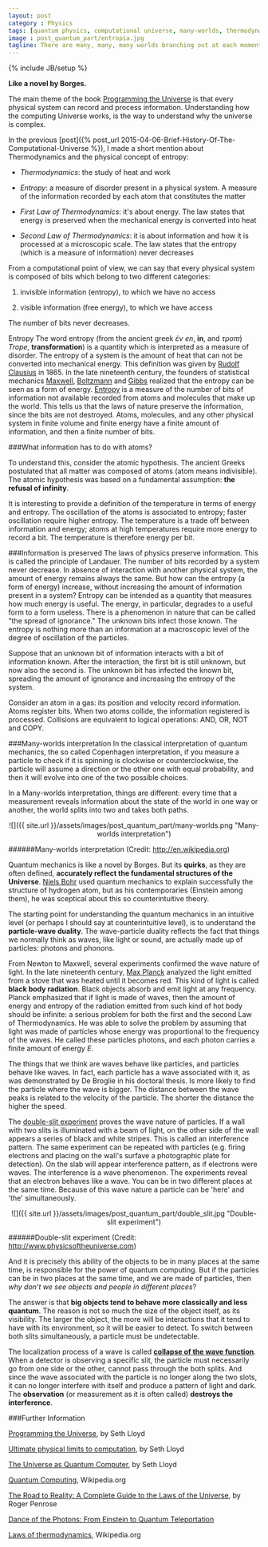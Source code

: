 ```yaml
---
layout: post
category : Physics
tags: [quantum physics, computational universe, many-worlds, thermodynamics, entropy, information]
image : post_quantum_part/entropia.jpg
tagline: There are many, many, many worlds branching out at each moment you become aware of your environment and then make a choice ― Kevin Michel, Moving Through Parallel Worlds To Achieve Your Dreams
---
```

{% include JB/setup %}

**Like a novel by Borges.**

<!--more-->
The main theme of the book [Programming the Universe](http://www.amazon.com/Programming-Universe-Quantum-Computer-Scientist/dp/1400033861) is that every physical system can record and process information. Understanding how the computing Universe works, is the way to understand why the universe is complex.

In the previous [post]({% post_url 2015-04-06-Brief-History-Of-The-Computational-Universe %}), I made a short mention about Thermodynamics and the physical concept of entropy:

* *Thermodynamics*: the study of heat and work

* *Entropy*: a measure of disorder present in a physical system. A measure of the information recorded by each atom that constitutes the matter

* *First Law of Thermodynamics*: it's about energy. The law states that energy is preserved when the mechanical energy is converted into heat

* *Second Law of Thermodynamics*: it is about information and how it is processed at a microscopic scale. The law states that the entropy (which is a measure of information) never decreases

From a computational point of view, we can say that every physical system is composed of bits which belong to two different categories:

1. invisible information (entropy), to which we have no access

2. visible information (free energy), to which we have access

The number of bits never decreases.

Entropy
The word entropy (from the ancient greek *ἐν en*, **in**, and *τροπή Trope*, **transformation**) is a quantity which is interpreted as a measure of disorder. The entropy of a system is the amount of heat that can not be converted into mechanical energy. This definition was given by [Rudolf Clausius](http://en.wikipedia.org/wiki/Rudolf_Clausius) in 1865. In the late nineteenth century, the founders of statistical mechanics [Maxwell](http://en.wikipedia.org/wiki/James_Clerk_Maxwell), [Boltzmann](http://en.wikipedia.org/wiki/Ludwig_Boltzmann) and [Gibbs](http://en.wikipedia.org/wiki/Josiah_Willard_Gibbs) realized that the entropy can be seen as a form of energy.
[Entropy](http://en.wikipedia.org/wiki/Entropy) is a measure of the number of bits of information not available recorded from atoms and molecules that make up the world. This tells us that the laws of nature preserve the information, since the bits are not destroyed. Atoms, molecules, and any other physical system in finite volume and finite energy have a finite amount of information, and then a finite number of bits.

###What information has to do with atoms?

To understand this, consider the atomic hypothesis. The ancient Greeks postulated that all matter was composed of atoms (atom means indivisible). The atomic hypothesis was based on a fundamental assumption: **the refusal of infinity**.

It is interesting to provide a definition of the temperature in terms of energy and entropy. The oscillation of the atoms is associated to entropy; faster oscillation require higher entropy. The temperature is a trade off between information and energy; atoms at high temperatures require more energy to record a bit. The temperature is therefore energy per bit.

###Information is preserved
The laws of physics preserve information. This is called the principle of Landauer. The number of bits recorded by a system never decrease. In absence of interaction with another physical system, the amount of energy remains always the same. But how can the entropy (a form of energy) increase, without increasing the amount of information present in a system?
Entropy can be intended as a quantity that measures how much energy is useful. The energy, in particular, degrades to a useful form to a form useless. There is a phenomenon in nature that can be called "the spread of ignorance." The unknown bits infect those known. The entropy is nothing more than an information at a macroscopic level of the degree of oscillation of the particles.

Suppose that an unknown bit of information interacts with a bit of information known. After the interaction, the first bit is still unknown, but now also the second is. The unknown bit has infected the known bit, spreading the amount of ignorance and increasing the entropy of the system.

Consider an atom in a gas: its position and velocity record information. Atoms register bits. When two atoms collide, the information registered is processed. Collisions are equivalent to logical operations: AND, OR, NOT and COPY.

###Many-worlds interpretation
In the classical interpretation of quantum mechanics, the so called Copenhagen interpretation, if you measure a particle to check if it is spinning is clockwise or counterclockwise, the particle will assume a direction or the other one with equal probability, and then it will evolve into one of the two possible choices.

In a Many-worlds interpretation, things are different: every time that a measurement reveals information about the state of the world in one way or another, the world splits into two and takes both paths.


<div style="text-align:center" markdown="1">
![]({{ site.url }}/assets/images/post_quantum_part/many-worlds.png "Many-worlds interpretation")
</div>

######Many-worlds interpretation (Credit: http://en.wikipedia.org)

Quantum mechanics is like a novel by Borges. But its **quirks**, as they are often defined, **accurately reflect the fundamental structures of the Universe**. [Niels Bohr](http://en.wikipedia.org/wiki/Niels_Bohr) used quantum mechanics to explain successfully the structure of hydrogen atom, but as his contemporaries (Einstein among them), he was sceptical about this so counterintuitive theory.

The starting point for understanding the quantum mechanics in an intuitive level (or perhaps I should say at counterintuitive level), is to understand the **particle-wave duality**. The wave-particle duality reflects the fact that things we normally think as waves, like light or sound, are actually made up of particles: photons and phonons.

From Newton to Maxwell, several experiments confirmed the wave nature of light.
In the late nineteenth century, [Max Planck](http://en.wikipedia.org/wiki/Max_Planck) analyzed the light emitted from a stove that was heated until it becomes red. This kind of light is called **black body radiation**. Black objects absorb and emit light at any frequency. Planck emphasized that if light is made of waves, then the amount of energy and entropy of the radiation emitted from such kind of hot body should be infinite: a serious problem for both the first and the second Law of Thermodynamics.
He was able to solve the problem by assuming that light was made of particles whose energy was proportional to the frequency of the waves. He called these particles photons, and each photon carries a finite amount of energy *E*.

The things that we think are waves behave like particles, and particles behave like waves. In fact, each particle has a wave associated with it, as was demonstrated by De Broglie in his doctoral thesis. Is more likely to find the particle where the wave is bigger. The distance between the wave peaks is related to the velocity of the particle. The shorter the distance the higher the speed.

The [double-slit experiment](http://en.wikipedia.org/wiki/Double-slit_experiment) proves the wave nature of particles. If a wall with two slits is illuminated with a beam of light, on the other side of the wall appears a series of black and white stripes. This is called an interference pattern. The same experiment can be repeated with particles  (e.g. firing electrons and placing on the wall's surfave a photographic plate for detection). On the slab will appear interference pattern, as if electrons were waves. The interference is a wave phenomenon. The experiments reveal that an electron behaves like a wave. You can be in two different places at the same time. Because of this wave nature a particle can be 'here' and 'the' simultaneously.


<div style="text-align:center" markdown="1">
![]({{ site.url }}/assets/images/post_quantum_part/double_slit.jpg "Double-slit experiment")
</div>

######Double-slit experiment (Credit: http://www.physicsoftheuniverse.com)


And it is precisely this ability of the objects to be in many places at the same time, is responsible for the power of quantum computing. But if the particles can be in two places at the same time, and we are made of particles, then *why don't we see objects and people in different places*?

The answer is that **big objects tend to behave more classically and less quantum**. The reason is not so much the size of the object itself, as its visibility. The larger the object, the more will be interactions that it tend to have with its environment, so it will be easier to detect. To switch between both slits simultaneously, a particle must be undetectable.

The localization process of a wave is called [**collapse of the wave function**](http://en.wikipedia.org/wiki/Wave_function_collapse). When a detector is observing a specific slit, the particle must necessarily go from one side or the other, cannot pass through the both splits. And since the wave associated with the particle is no longer along the two slots, it can no longer interfere with itself and produce a pattern of light and dark. 
The **observation** (or measurement as it is often called) **destroys the interference**.

###Further Information

[Programming the Universe](http://www.amazon.com/Programming-Universe-Quantum-Computer-Scientist/dp/1400033861), by Seth Lloyd

[Ultimate physical limits to computation](http://www.nature.com/nature/journal/v406/n6799/full/4061047a0.html), by Seth Lloyd

[The Universe as Quantum Computer](http://arxiv.org/abs/1312.4455), by Seth Lloyd

[Quantum Computing](http://en.wikipedia.org/wiki/Quantum_computing), Wikipedia.org

[The Road to Reality: A Complete Guide to the Laws of the Universe](http://books.google.ie/books/about/The_Road_to_Reality.html?id=jjG_ngEACAAJ&redir_esc=y), by Roger Penrose

[Dance of the Photons: From Einstein to Quantum Teleportation](http://books.google.ie/books/about/Dance_of_the_Photons.html?id=HhGfPAAACAAJ&redir_esc=y)

[Laws of thermodynamics](http://en.wikipedia.org/wiki/Laws_of_thermodynamics), Wikipedia.org





























